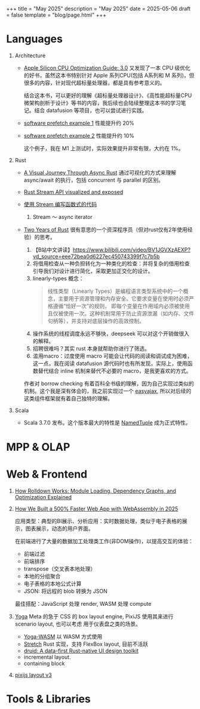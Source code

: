 +++
title = "May 2025"
description = "May 2025"
date = 2025-05-06
draft = false
template = "blog/page.html"
+++

# Languages
1. Architecture 
   - [Apple Silicon CPU Optimization Guide: 3.0](https://developer.apple.com/documentation/apple-silicon/cpu-optimization-guide)
     又发现了一本 CPU 级优化的好书，虽然这本书特别针对 Apple 系列CPU(包括 A系列和 M 系列)，但很多的内容，针对现代超标量处理器，都是具有参考意义的。
     
     结合这本书，可以更好的理解《超标量处理器设计》、《高性能超标量CPU微架构剖析于设计》等书的内容，我后续也会陆续整理这本书的学习笔记。结合 datafusion
     等项目，也可以尝试进行实践。
   - [software prefetch example 1](https://ibrahimessam.com/posts/prefetch/) 性能提升约 20%
   - [software prefetch example 2](https://lemire.me/blog/2018/04/30/is-software-prefetching-__builtin_prefetch-useful-for-performance/) 性能提升约 10%
     
     这个例子，我在 M1 上测试时，实际效果提升非常有限，大约在 1%。
2. Rust
    - [A Visual Journey Through Async Rust](https://github.com/alexpusch/rust-magic-patterns/blob/master/visual-journey-through-async-rust/Readme.md)
      通过可视化的方式来理解 async/await 的执行，包括 concurrent 与 parallel 的区别。
    - [Rust Stream API visualized and exposed](https://github.com/alexpusch/rust-magic-patterns/blob/master/rust-stream-visualized/Readme.md)
    - [使用 Stream 编写函数式的代码](https://willemvanhulle.tech/blog/func-async/)
      1. Stream ～ async iterator
    - [Two Years of Rust](https://borretti.me/article/two-years-of-rust) 很有意思的一个资深程序员（但对rust仅有2年使用经验）的思考。
      1. 【B站中文讲读】https://www.bilibili.com/video/BV1JGVXzAEXP?vd_source=eee72bea0d6227ec450743399f7c7b5b
      2. 将借用检查从一种负担转化为一种类化的检查：并将复杂的借用检查引导我们对设计进行简化，采取更加正交化的设计。
      3. linearly-types 概念：
         > 线性类型（Linearly Types）是编程语言类型系统中的一个概念，主要用于资源管理和内存安全。它要求变量在使用时必须严格遵循“恰好一次”的规则，
         > 即每个变量在作用域内必须被使用且仅被使用一次。这种机制常用于防止资源泄漏（如内存、文件句柄等），并支持对底层操作的高效控制。
      4. 操作系统的线程调度永远不够快，deepseek 可以对这个开销做很入的解释。
      5. 招聘很难吗？其实 rust 本身就帮助你进行了筛选。
      6. 滥用macro：过度使用 macro 可能会让代码的阅读和调试成为困难，这一点，我在阅读 datafusion 源代码时也有所发现，实际上，使用函数替代结合 inline
         机制来替代不必要的 macro，是我更喜欢的方式。
      
      作者对 borrow checking 有着百科全书级的理解，因为自己实现过类似的机制。这个我是深有体会的，我之前实现过一个 [easyajax](https://easyajax.sourceforge.net/),
      所以对后续的这类组件框架就有着自己独特的理解。
   
3. Scala
    - Scala 3.7.0 发布。这个版本最大的特性是 [NamedTuple](https://docs.scala-lang.org/scala3/reference/other-new-features/named-tuples.html) 成为正式特性。

# MPP & OLAP

# Web & Frontend
1. [How Rolldown Works: Module Loading, Dependency Graphs, and Optimization Explained](https://www.atriiy.dev/blog/rolldown-module-loader-and-dependency-graph)
2. [How We Built a 500% Faster Web App with WebAssembly in 2025](https://medium.com/@yewang222/how-we-built-a-500-faster-web-app-with-webassembly-in-2025-49f8f3f52995)
   
   应用类型：典型的BI展示、分析应用：实时数据处理，类似于电子表格的展示，图表展示，动态的用户界面。

   在前端进行了大量的数据加工处理类工作(非DOM操作)，以提高交互的体验：
   - 前端过滤
   - 前端排序
   - transpose（交叉表本地处理）
   - 本地的分组聚合
   - 电子表格的本地公式计算
   - JSON: 将远程的 blob 转换为 JSON 
   
   最佳搭配：JavaScript 处理 render, WASM 处理 compute
3. [Yoga](https://www.yogalayout.dev)  Meta 的急于 CSS 的 box layout engine, PixiJS 使用其来进行 scenario layout, 也可以考虑
   用于仪表盘之类的场景。
   - [Yoga-WASM](https://github.com/shuding/yoga-wasm-web) 以 WASM 方式使用
   - [Stretch](https://github.com/vislyhq/stretch) Rust 实现，支持 FlexBox layout, 目前不活跃
   - [druid: A data-first Rust-native UI design toolkit](https://github.com/linebender/druid) 
   - incremental layout.
   - containing block
4. [pixijs layout v3](https://pixijs.com/blog)
   

# Tools & Libraries